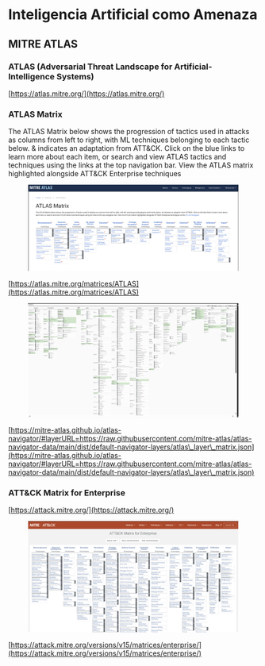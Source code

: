 # Inteligencia Artificial como Amenaza



## MITRE ATLAS

### ATLAS (Adversarial Threat Landscape for Artificial-Intelligence Systems)

[https://atlas.mitre.org/](https://atlas.mitre.org/)

### ATLAS Matrix&#x20;

The ATLAS Matrix below shows the progression of tactics used in attacks as columns from left to right, with ML techniques belonging to each tactic below. & indicates an adaptation from ATT\&CK. Click on the blue links to learn more about each item, or search and view ATLAS tactics and techniques using the links at the top navigation bar. View the ATLAS matrix highlighted alongside ATT\&CK Enterprise techniques

<figure><img src="../.gitbook/assets/Mitre-3.png" alt=""><figcaption></figcaption></figure>

[https://atlas.mitre.org/matrices/ATLAS](https://atlas.mitre.org/matrices/ATLAS)

<figure><img src="../.gitbook/assets/Mitre-2.png" alt=""><figcaption></figcaption></figure>

[https://mitre-atlas.github.io/atlas-navigator/#layerURL=https://raw.githubusercontent.com/mitre-atlas/atlas-navigator-data/main/dist/default-navigator-layers/atlas\_layer\_matrix.json](https://mitre-atlas.github.io/atlas-navigator/#layerURL=https://raw.githubusercontent.com/mitre-atlas/atlas-navigator-data/main/dist/default-navigator-layers/atlas\_layer\_matrix.json)

### ATT\&CK Matrix for Enterprise

[https://attack.mitre.org/](https://attack.mitre.org/)

<figure><img src="../.gitbook/assets/Mitre-1.png" alt=""><figcaption></figcaption></figure>

[https://attack.mitre.org/versions/v15/matrices/enterprise/](https://attack.mitre.org/versions/v15/matrices/enterprise/)





